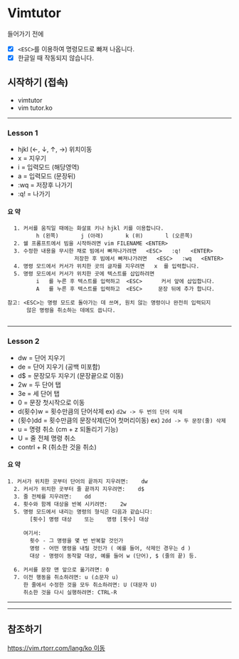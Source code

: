 # Vimtutor

들어가기 전에
- [x] `<ESC>`를 이용하여 명령모드로 빠져 나옵니다. 
- [x] 한글일 때 작동되지 않습니다.
  
## 시작하기 (접속)

* vimtutor
* vim tutor.ko

---


### Lesson 1 

* hjkl (←, ↓, ↑, →) 위치이동
* x = 지우기
* i = 입력모드 (해당영역)
* a = 입력모드 (문장뒤)
* :wq = 저장후 나가기 
* :q! = 나가기 



#### 요  약

``` 
  1. 커서를 움직일 때에는 화살표 키나 hjkl 키를 이용합니다.
         h (왼쪽)       j (아래)       k (위)       l (오른쪽)
  2. 쉘 프롬프트에서 빔을 시작하려면 vim FILENAME <ENTER>
  3. 수정한 내용을 무시한 채로 빔에서 빠져나가려면   <ESC>   :q!   <ENTER>
                     저장한 후 빔에서 빠져나가려면   <ESC>   :wq   <ENTER>
  4. 명령 모드에서 커서가 위치한 곳의 글자를 지우려면   x  를 입력합니다.
  5. 명령 모드에서 커서가 위치한 곳에 텍스트를 삽입하려면
         i   를 누른 후 텍스트를 입력하고  <ESC>      커서 앞에 삽입합니다.
         A   를 누른 후 텍스트를 입력하고  <ESC>     문장 뒤에 추가 합니다.

참고: <ESC>는 명령 모드로 돌아가는 데 쓰며, 원치 않는 명령이나 완전히 입력되지
      않은 명령을 취소하는 데에도 씁니다. 
    
```

---

### Lesson 2
 
 
* dw = 단어 지우기
* de = 단어 지우기 (공백 미포함)
* d$ = 문장모두 지우기 (문장끝으로 이동)
* 2w = 두 단어 탭 
* 3e = 세 단어 탭 
* 0 = 문장 첫시작으로 이동 
* d(횟수)w = 횟수만큼의 단어삭제 ex) `d2w -> 두 번의 단어 삭제`
* (횟수)dd = 횟수만큼의 문장삭제(단어 첫머리이동) ex) `2dd -> 두 문장(줄) 삭제`
* u = 명령 취소 (cm + z 되돌리기 기능)
* U = 줄 전체 명령 취소
* contrl + R (취소한 것을 취소)



#### 요  약

```
1. 커서가 위치한 곳부터 단어의 끝까지 지우려면:    dw
  2. 커서가 위치한 곳부터 줄 끝까지 지우려면:    d$
  3. 줄 전체를 지우려면:    dd
  4. 횟수와 함께 대상을 반복 시키려면:    2w
  5. 명령 모드에서 내리는 명령의 형식은 다음과 같습니다:
       [횟수] 명령 대상    또는    명령 [횟수] 대상

     여기서:
       횟수 - 그 명령을 몇 번 반복할 것인가
       명령 - 어떤 명령을 내릴 것인가 ( 예를 들어, 삭제인 경우는 d )
       대상 - 명령이 동작할 대상, 예를 들어 w (단어), $ (줄의 끝) 등.

  6. 커서를 문장 맨 앞으로 옮기려면: 0
  7. 이전 행동을 취소하려면: u (소문자 u)
     한 줄에서 수정한 것을 모두 취소하려면: U (대문자 U)
     취소한 것을 다시 실행하려면: CTRL-R
```

---

---
## 참조하기 

[https://vim.rtorr.com/lang/ko 이동 ](https://vim.rtorr.com/lang/ko)

